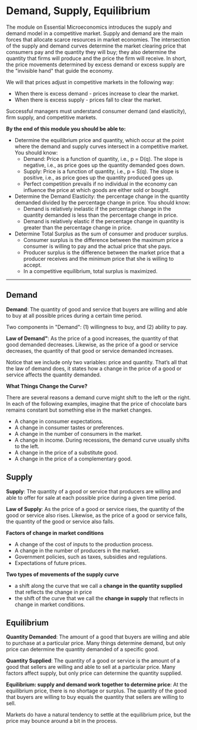 # Demand, Supply, Equilibrium

The module on Essential Microeconomics introduces the supply and demand model in a competitive market. Supply and demand are the main forces that allocate scarce resources in market economies. The intersection of the supply and demand curves determine the market clearing price that consumers pay and the quantity they will buy; they also determine the quantity that firms will produce and the price the firm will receive. In short, the price movements determined by excess demand or excess supply are the "invisible hand" that guide the economy.

We will that prices adjust in competitive markets in the following way:

- When there is excess demand - prices increase to clear the market.
- When there is excess supply - prices fall to clear the market.

Successful managers must understand consumer demand (and elasticity), firm supply, and competitive markets.

**By the end of this module you should be able to:**

- Determine the equilibrium price and quantity, which occur at the point where the demand and supply curves intersect in a competitive market. You should know:
  - Demand: Price is a function of quantity, i.e., p = D(q). The slope is negative, i.e., as price goes up the quantity demanded goes down.
  - Supply: Price is a function of quantity, i.e., p = S(q). The slope is positive, i.e., as price goes up the quantity produced goes up.
  - Perfect competition prevails if no individual in the economy can influence the price at which goods are either sold or bought.
- Determine the Demand Elasticity: the percentage change in the quantity demanded divided by the percentage change in price. You should know:
  - Demand is relatively inelastic if the percentage change in the quantity demanded is less than the percentage change in price.
  - Demand is relatively elastic if the percentage change in quantity is greater than the percentage change in price.
- Determine Total Surplus as the sum of consumer and producer surplus.
  - Consumer surplus is the difference between the maximum price a consumer is willing to pay and the actual price that she pays.
  - Producer surplus is the difference between the market price that a producer receives and the minimum price that she is willing to accept.
  - In a competitive equilibrium, total surplus is maximized.

---

## Demand

**Demand**: The quantity of good and service that buyers are willing and able to buy at all possible prices during a certain time period.

Two components in "Demand": (1) willingness to buy, and (2) ability to pay.

**Law of Demand"**: As the price of a good increases, the quantity of that good demanded decreases. Likewise, as the price of a good or service decreases, the quantity of that good or service demanded increases.

Notice that we include only two variables: price and quantity. That’s all that the law of demand does, it states how a change in the price of a good or service affects the quantity demanded.

**What Things Change the Curve?**

There are several reasons a demand curve might shift to the left or the right. In each of the following examples, imagine that the price of chocolate bars remains constant but something else in the market changes.

- A change in consumer expectations.
- A change in consumer tastes or preferences.
- A change in the number of consumers in the market.
- A change in income. During recessions, the demand curve usually shifts to the left.
- A change in the price of a substitute good.
- A change in the price of a complementary good.

## Supply

**Supply**: The quantity of a good or service that producers are willing and able to offer for sale at each possible price during a given time period.

**Law of Supply**: As the price of a good or service rises, the quantity of the good or service also rises. Likewise, as the price of a good or service falls, the quantity of the good or service also falls.

**Factors of change in market conditions**

- A change of the cost of inputs to the production process.
- A change in the number of producers in the market.
- Government policies, such as taxes, subsidies and regulations.
- Expectations of future prices.

**Two types of movements of the supply curve**

- a shift along the curve that we call a **change in the quantity supplied** that reflects the change in price
- the shift of the curve that we call the **change in supply** that reflects in change in market conditions.

## Equilibrium

**Quantity Demanded**: The amount of a good that buyers are willing and able to purchase at a particular price. Many things determine demand, but only price can determine the quantity demanded of a specific good.

**Quantity Supplied**: The quantity of a good or service is the amount of a good that sellers are willing and able to sell at a particular price. Many factors affect supply, but only price can determine the quantity supplied.

**Equilibrium: supply and demand work together to determine price**: At the equilibrium price, there is no shortage or surplus. The quantity of the good that buyers are willing to buy equals the quantity that sellers are willing to sell.

Markets do have a natural tendency to settle at the equilibrium price, but the price may bounce around a bit in the process.
